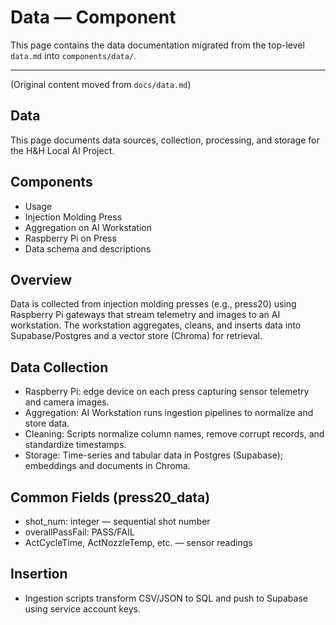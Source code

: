 # Data — Component

This page contains the data documentation migrated from the top-level `data.md` into `components/data/`.

---

(Original content moved from `docs/data.md`)

## Data

This page documents data sources, collection, processing, and storage for the H&H Local AI Project.

## Components
- Usage
- Injection Molding Press
- Aggregation on AI Workstation
- Raspberry Pi on Press
- Data schema and descriptions

## Overview
Data is collected from injection molding presses (e.g., press20) using Raspberry Pi gateways that stream telemetry and images to an AI workstation. The workstation aggregates, cleans, and inserts data into Supabase/Postgres and a vector store (Chroma) for retrieval.

## Data Collection
- Raspberry Pi: edge device on each press capturing sensor telemetry and camera images.
- Aggregation: AI Workstation runs ingestion pipelines to normalize and store data.
- Cleaning: Scripts normalize column names, remove corrupt records, and standardize timestamps.
- Storage: Time-series and tabular data in Postgres (Supabase); embeddings and documents in Chroma.

## Common Fields (press20_data)
- shot_num: integer — sequential shot number
- overallPassFail: PASS/FAIL
- ActCycleTime, ActNozzleTemp, etc. — sensor readings

## Insertion
- Ingestion scripts transform CSV/JSON to SQL and push to Supabase using service account keys.
